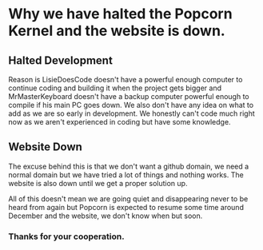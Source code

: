 # Why we have halted the Popcorn Kernel and the website is down.

## Halted Development

Reason is LisieDoesCode doesn't have a powerful enough computer to continue coding and building it when the project gets bigger
and MrMasterKeyboard doesn't have a backup computer powerful enough to compile if his main PC goes down. We also don't have any idea on what to add
as we are so early in development. We honestly can't code much right now as we aren't experienced in coding but have some knowledge.

## Website Down

The excuse behind this is that we don't want a github domain, we need a normal domain but we have tried a lot of things and nothing works.
The website is also down until we get a proper solution up.

All of this doesn't mean we are going quiet and disappearing never to be heard from again but Popcorn is expected to resume some time around December and the website, we don't know when but soon.

### Thanks for your cooperation.
